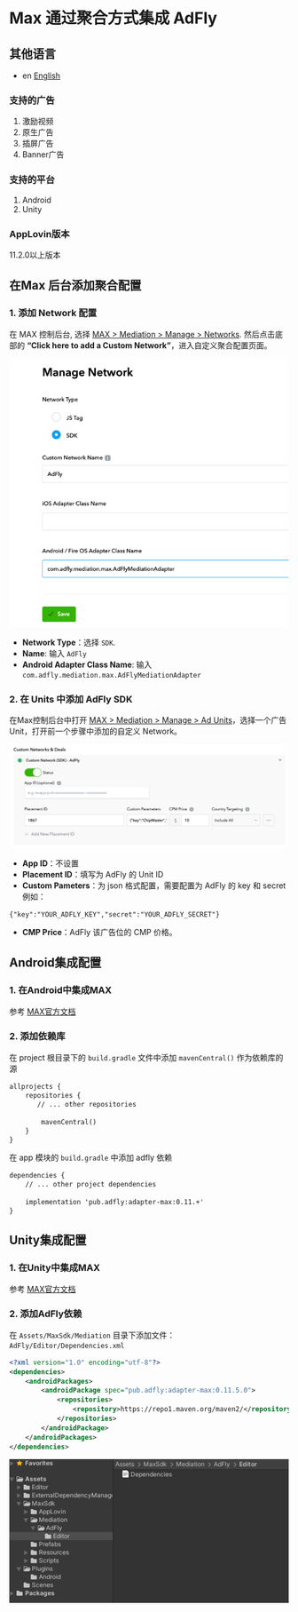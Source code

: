 # Max 通过聚合方式集成 AdFly

## 其他语言
* en [English](english.md)

### 支持的广告
1. 激励视频
2. 原生广告
3. 插屏广告
4. Banner广告

### 支持的平台
1. Android
2. Unity

### AppLovin版本
11.2.0以上版本

## 在Max 后台添加聚合配置

### 1. 添加 Network 配置
在 MAX 控制后台, 选择 [MAX > Mediation > Manage > Networks](https://dash.applovin.com/o/mediation/networks/). 然后点击底部的 **“Click here to add a Custom Network”**，进入自定义聚合配置页面。

![](1.png)

- **Network Type**：选择 `SDK`.
- **Name**: 输入 `AdFly`
- **Android Adapter Class Name**: 输入 `com.adfly.mediation.max.AdFlyMediationAdapter`

### 2. 在 Units 中添加 AdFly SDK
在Max控制后台中打开 [MAX > Mediation > Manage > Ad Units](https://dash.applovin.com/o/mediation/ad_units/)，选择一个广告Unit，打开前一个步骤中添加的自定义 Network。

![](2.png)

- **App ID**：不设置
- **Placement ID**：填写为 AdFly 的 Unit ID
- **Custom Pameters**：为 json 格式配置，需要配置为 AdFly 的 key 和 secret
例如：

```
{"key":"YOUR_ADFLY_KEY","secret":"YOUR_ADFLY_SECRET"}
```

- **CMP Price**：AdFly 该广告位的 CMP 价格。

## Android集成配置
### 1. 在Android中集成MAX
参考 [MAX官方文档](https://dash.applovin.com/documentation/mediation/android/getting-started/integration)

### 2. 添加依赖库
在 project 根目录下的 `build.gradle` 文件中添加 `mavenCentral()` 作为依赖库的源

```
allprojects {
    repositories {
       // ... other repositories

        mavenCentral()
    }
}
```

在 app 模块的 `build.gradle` 中添加 adfly 依赖

```
dependencies {
    // ... other project dependencies

    implementation 'pub.adfly:adapter-max:0.11.+'
}
```

## Unity集成配置

### 1. 在Unity中集成MAX
参考 [MAX官方文档](https://dash.applovin.com/documentation/mediation/unity/getting-started/integration)

### 2. 添加AdFly依赖
在 `Assets/MaxSdk/Mediation` 目录下添加文件：`AdFly/Editor/Dependencies.xml`

```xml
<?xml version="1.0" encoding="utf-8"?>
<dependencies>
    <androidPackages>
        <androidPackage spec="pub.adfly:adapter-max:0.11.5.0">
            <repositories>
                <repository>https://repo1.maven.org/maven2/</repository>
            </repositories>
        </androidPackage>
    </androidPackages>
</dependencies>
```

![](3.png)


